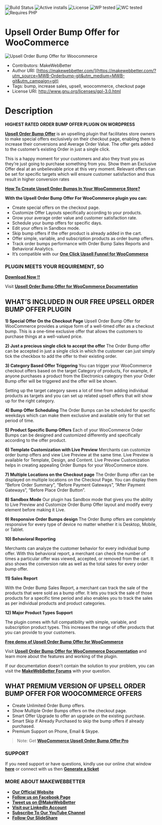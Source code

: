 ![Build Status](https://img.shields.io/travis/twbs/bootstrap/master.svg) ![Active installs](https://img.shields.io/badge/Active-3000%2B-brightgreen) ![License](https://img.shields.io/badge/License-GPLv3%20or%20later-yellowgreen) ![WP tested](https://img.shields.io/badge/WP%20tested-5.8.1-brightgreen) ![WC tested](https://img.shields.io/badge/WC%20tested-5.8.0-brightgreen) ![Requires PHP](https://img.shields.io/badge/Requires%20PHP-5.6-blue)
# Upsell Order Bump Offer for WooCommerce
![Upsell Order Bump Offer for Woocommerce](	https://ps.w.org/upsell-order-bump-offer-for-woocommerce/assets/banner-772x250.jpg)
* Contributors: MakeWebBetter
* Author URI: [https://makewebbetter.com/](https://makewebbetter.com/?utm_source=MWB-Orderbump-git&utm_medium=MWB-git&utm_campaign=git)
* Tags: bump, increase sales, upsell, woocommerce, checkout page 
* License URI: http://www.gnu.org/licenses/gpl-3.0.html


# Description

**HIGHEST RATED ORDER BUMP OFFER PLUGIN ON WORDPRESS**

[**Upsell Order Bump Offer**](https://wordpress.org/plugins/upsell-order-bump-offer-for-woocommerce/) is an upselling plugin that facilitates store owners to make special offers exclusively on their checkout page, enabling them to increase their conversions and Average Order Value. The offer gets added to the customer’s existing Order in just a single click.

This is a happy moment for your customers and also they trust you as they’re just going to purchase something from you. Show them an Exclusive Offer deal at an unbelievable price at this very moment. Relevant offers can be set for specific targets which will ensure customer satisfaction and thus result in higher conversion rates

[**How To Create Upsell Order Bumps In Your WooCommerce Store?**](https://www.youtube.com/watch?v=p9KIQyXauY4)

**With the Upsell Order Bump Offer For WooCommerce plugin you can:**

* Create special offers on the checkout page.
* Customize Offer Layouts specifically according to your products.
* Grow your average order value and customer satisfaction rate.
* Schedule your bump offers for specific days.
* Edit your offers in Sandbox mode.
* Skip bump offers if the offer product is already added in the cart.
* Offer simple, variable, and subscription products as order bump offers.
* Track order bumps performance with Order Bump Sales Reports and Behavioral Analytics.
* It’s compatible with our [**One Click Upsell Funnel for WooCommerce**](https://wordpress.org/plugins/woo-one-click-upsell-funnel/)

### PLUGIN MEETS YOUR REQUIREMENT, SO 
[**Download Now !!**](https://downloads.wordpress.org/plugin/upsell-order-bump-offer-for-woocommerce.zip) 

Visit [**Upsell Order Bump Offer for WooCommerce Documentation**](https://docs.makewebbetter.com/woocommerce-upsell-order-bump-offer/?utm_source=MWB-Orderbump-git&utm_medium=MWB-git&utm_campaign=git) 


## WHAT’S INCLUDED IN OUR FREE UPSELL ORDER BUMP OFFER PLUGIN

**1)  Special Offer On the Checkout Page**
Upsell Order Bump Offer for WooCommerce provides a unique form of a well-timed offer as a checkout bump. This is a one-time exclusive offer that allows the customers to purchase things at a well-valued price.

**2) Just a precious single click to accept the offer**
The Order Bump offer can be accepted in just a single click in which the customer can just simply tick the checkbox to add the offer to their existing order.

**3) Category Based Offer Triggering**
You can trigger your WooCommerce checkout offers based on the target Category of products, For example, if anyone purchases a product from the Electronics category then your Order Bump offer will be triggered and the offer will be shown.

Setting up the target category saves a lot of time from adding individual products as targets and you can set up related upsell offers that will show up for the right category.

**4) Bump Offer Scheduling**
The Order Bumps can be scheduled for specific weekdays which can make them exclusive and available only for that set period of time.

**5) Product Specific Bump Offers**
Each of your WooCommerce Order Bumps can be designed and customized differently and specifically according to the offer product.

**6) Template Customization with Live Preview**
Merchants can customize order bump offers and view Live Preview at the same time. Live Preview is available for Template, Design, and Content. Live Preview Customization helps in creating appealing Order Bumps for your WooCommerce store.

**7) Multiple Locations on the Checkout page**
The Order Bump offer can be displayed on multiple locations on the Checkout Page. You can display them “Before Order Summary”, “Before Payment Gateways”, “After Payment Gateways”, “Before Place Order Button”.

**8) Sandbox Mode**
Our plugin has Sandbox mode that gives you the ability to Live Preview and Customize Order Bump Offer layout and modify every element before making it Live.

**9) Responsive Order Bumps design**
The Order Bump offers are completely responsive for every type of device no matter whether it is Desktop, Mobile, or Tablet.

**10) Behavioral Reporting**

Merchants can analyze the customer behavior for every individual bump offer. With this behavioral report, a merchant can check the number of times a particular offer was viewed, accepted, or removed from the cart. It also shows the conversion rate as well as the total sales for every order bump offer.

**11) Sales Report**

With the Order Bump Sales Report, a merchant can track the sale of the products that were sold as a bump offer. It lets you track the sale of those products for a specific time period and also enables you to track the sales as per individual products and product categories.

**12) Major Product Types Support**

The plugin comes with full compatibility with simple, variable, and subscription product types. This increases the range of offer products that you can provide to your customers.

[**Free demo of Upsell Order Bump Offer for WooCommerce**](https://demo.makewebbetter.com/woocommerce-upsell-order-bump-offer/?utm_source=MWB-Orderbump-git&utm_medium=MWB-git&utm_campaign=git)

Visit [**Upsell Order Bump Offer for WooCommerce Documentation**](https://docs.makewebbetter.com/woocommerce-upsell-order-bump-offer/?utm_source=MWB-Orderbump-git&utm_medium=MWB-git&utm_campaign=git) and learn more about the features and working of the plugin.

If our documentation doesn’t contain the solution to your problem, you can visit the [**MakeWebBetter Forums**](https://forums.makewebbetter.com/?utm_source=MWB-Orderbump-git&utm_medium=MWB-git&utm_campaign=git) with your question.

## WHAT PREMIUM VERSION OF UPSELL ORDER BUMP OFFER FOR WOOCOMMERCE OFFERS


* Create Unlimited Order Bump offers.
* Show Multiple Order Bumps offers on the checkout page.
* Smart Offer Upgrade to offer an upgrade on the existing purchase.
* Smart Skip if Already Purchased to skip the bump offers if already purchased.
* Premium Support on Phone, Email & Skype.

> Note:  Get [**WooCommerce Upsell Order Bump Offer Pro**](https://makewebbetter.com/product/woocommerce-upsell-order-bump-offer-pro/?utm_source=MWB-Orderbump-git&utm_medium=MWB-git&utm_campaign=git)


### **SUPPORT**

If you need support or have questions, kindly use our online chat window [**here**](http://www.makewebbetter.com/?utm_source=MWB-Orderbump-git&utm_medium=MWB-git&utm_campaign=git) or connect with us then [**Generate a ticket**](https://makewebbetter.com/submit-query/?utm_source=MWB-Orderbump-git&utm_medium=MWB-git&utm_campaign=git)


### **MORE ABOUT MAKEWEBBETTER**

- [**Our Official Website**](https://makewebbetter.com/?utm_source=MWB-Orderbump-git&utm_medium=MWB-git&utm_campaign=git)
- [**Follow us on Facebook Page**](https://www.facebook.com/makewebbetter)
- [**Tweet us on @MakeWebBetter**](https://twitter.com/makewebbetter)
- [**Visit our LinkedIn Account**](https://www.linkedin.com/company/makewebbetter)
- [**Subscribe To Our YouTube Channel**](https://www.youtube.com/channel/UC7nYNf0JETOwW3GOD_EW2Ag)
- [**Follow Our SlideShare**](https://www.slideshare.net/MakeWebBetter)





